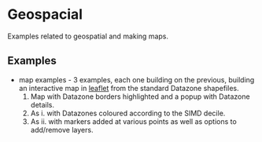 # Geospacial

Examples related to geospatial and making maps.

## Examples

 * map examples - 3 examples, each one building on the previous, building an interactive map in [leaflet](https://rstudio.github.io/leaflet/) from the standard Datazone shapefiles.
   1. Map with Datazone borders highlighted and a popup with Datazone details.
   2. As i. with Datazones coloured according to the SIMD decile.
   3. As ii. with markers added at various points as well as options to add/remove layers.
